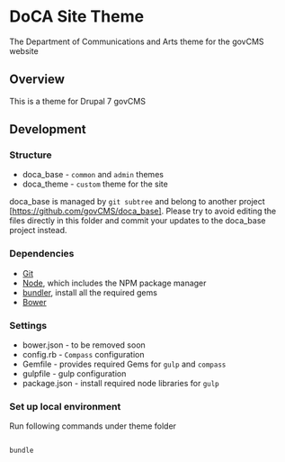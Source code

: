 # DoCA Site Theme

The Department of Communications and Arts theme for the govCMS website

## Overview

This is a theme for Drupal 7 govCMS

## Development

### Structure

* doca_base - `common` and `admin` themes
* doca_theme - `custom` theme for the site

doca_base is managed by `git subtree` and belong to another project [https://github.com/govCMS/doca_base]. Please try to avoid editing the files directly in this folder and commit your updates to the doca_base project instead.

### Dependencies

* [Git](http://git-scm.com/)
* [Node](https://nodejs.org/en/), which includes the NPM package manager
* [bundler](http://bundler.io/), install all the required gems
* [Bower](https://bower.io/)

### Settings

* bower.json - to be removed soon
* config.rb - `Compass` configuration
* Gemfile - provides required Gems for `gulp` and `compass`
* gulpfile - gulp configuration
* package.json - install required node libraries for `gulp`

### Set up local environment

Run following commands under theme folder

```

bundle

```
